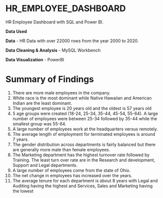 # HR_EMPLOYEE_DASHBOARD
HR Employee Dashboard with SQL and Power BI.

**Data Used**

**Data** - HR Data with over 22000 rows from the year 2000 to 2020.

**Data Cleaning & Analysis** - MySQL Workbench

**Data Visualization** - PowerBI

# Summary of Findings
1. There are more male employees in the company.
2. White race is the most dominant while Native Hawaiian and 
   American Indian are the least dominant.
3. The youngest employee is 20 years old and the oldest is 57 
   years old
4. 5 age groups were created (18-24, 25-34, 35-44, 45-54, 55-64). 
   A large number of employees were between 25-34 followed 
   by 35-44 while the smallest group was 55-64.
5. A large number of employees work at the headquarters versus 
   remotely.
6. The average length of employment for terminated employees 
   is around 7 years.
7. The gender distribution across departments is fairly balanced 
   but there are generally more male than female employees.
8. The Marketing department has the highest turnover rate 
   followed by Training. The least turn over rate are in the 
  Research and development, Support and Legal departments.
9. A large number of employees come from the state of Ohio.
10. The net change in employees has increased over the years.
11. The average tenure for each department is about 8 years with 
    Legal and Auditing having the highest and Services, Sales and 
    Marketing having the lowest
